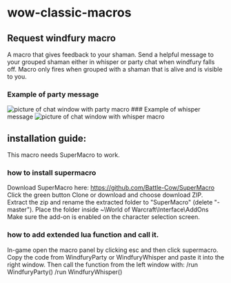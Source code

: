 # wow-classic-macros


## Request windfury macro
A macro that gives feedback to your shaman. Send a helpful message to your grouped shaman either in whisper or party chat when windfury falls off. Macro only fires when grouped with a shaman that is alive and is visible to you.

### Example of party message
<img src="https://github.com/TimAndreJacobsen/wow-classic-macros/raw/master/assets/partychat.png" alt="picture of chat window with party macro">
### Example of whisper message
<img src="https://github.com/TimAndreJacobsen/wow-classic-macros/blob/master/assets/whisper.png" alt="picture of chat window with whisper macro">


## installation guide:
This macro needs SuperMacro to work.

### how to install supermacro
Download SuperMacro here: https://github.com/Battle-Cow/SuperMacro
Click the green button Clone or download and choose download ZIP.
Extract the zip and rename the extracted folder to "SuperMacro" (delete "-master").
Place the folder inside ~\World of Warcraft\Interface\AddOns
Make sure the add-on is enabled on the character selection screen.

### how to add extended lua function and call it.
In-game open the macro panel by clicking esc and then click supermacro.
Copy the code from WindfuryParty or WindfuryWhisper and paste it into the right window.
Then call the function from the left window with:
/run WindfuryParty()
/run WindfuryWhisper()